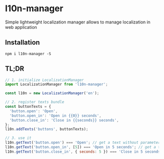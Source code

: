 # l10n-manager

Simple lightweight localization manager allows to manage localization in web application

## Installation

`npm i l10n-manager -S`

## TL;DR

```javascript
// 1. initialize LocalizationManager
import LocalizationManager from 'l10n-manager';

const l10n = new LocalizationManager('en');

// 2. register texts bundle
const buttonTexts = {
  'button.open': 'Open',
  'button.open_in': 'Open in {{0}} seconds',
  'button.close_in': 'Close in {{seconds}} seconds',
};
l10n.addTexts('buttons', buttonTexts);

// 3. use it
l10n.getText('button.open') === 'Open'; // get a text without parameters
l10n.getText('button.open_in', [5]) === 'Open in 5 seconds'; // get a text with ordered parameters
l10n.getText('button.close_in', { seconds: 5 }) === 'Close in 5 seconds'; // get a text with named parameters
```
